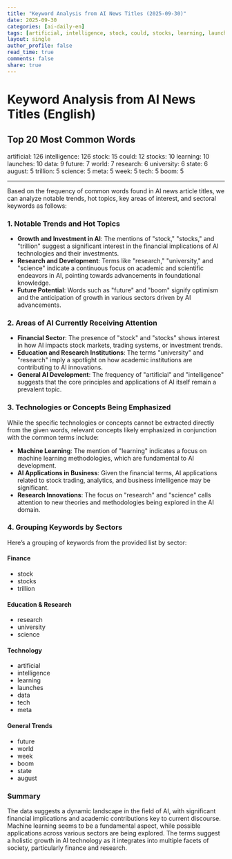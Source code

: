 ```yaml
---
title: "Keyword Analysis from AI News Titles (2025-09-30)"
date: 2025-09-30
categories: [ai-daily-en]
tags: [artificial, intelligence, stock, could, stocks, learning, launches, data, future, world, research, university, state, august, trillion, science, meta, week, tech, boom]
layout: single
author_profile: false
read_time: true
comments: false
share: true
---
```


# Keyword Analysis from AI News Titles (English)

## Top 20 Most Common Words

artificial: 126
intelligence: 126
stock: 15
could: 12
stocks: 10
learning: 10
launches: 10
data: 9
future: 7
world: 7
research: 6
university: 6
state: 6
august: 5
trillion: 5
science: 5
meta: 5
week: 5
tech: 5
boom: 5

---

Based on the frequency of common words found in AI news article titles, we can analyze notable trends, hot topics, key areas of interest, and sectoral keywords as follows:

### 1. Notable Trends and Hot Topics
- **Growth and Investment in AI**: The mentions of "stock," "stocks," and "trillion" suggest a significant interest in the financial implications of AI technologies and their investments.
- **Research and Development**: Terms like "research," "university," and "science" indicate a continuous focus on academic and scientific endeavors in AI, pointing towards advancements in foundational knowledge.
- **Future Potential**: Words such as "future" and "boom" signify optimism and the anticipation of growth in various sectors driven by AI advancements.

### 2. Areas of AI Currently Receiving Attention
- **Financial Sector**: The presence of "stock" and "stocks" shows interest in how AI impacts stock markets, trading systems, or investment trends.
- **Education and Research Institutions**: The terms "university" and "research" imply a spotlight on how academic institutions are contributing to AI innovations.
- **General AI Development**: The frequency of "artificial" and "intelligence" suggests that the core principles and applications of AI itself remain a prevalent topic.

### 3. Technologies or Concepts Being Emphasized
While the specific technologies or concepts cannot be extracted directly from the given words, relevant concepts likely emphasized in conjunction with the common terms include:
- **Machine Learning**: The mention of "learning" indicates a focus on machine learning methodologies, which are fundamental to AI development.
- **AI Applications in Business**: Given the financial terms, AI applications related to stock trading, analytics, and business intelligence may be significant.
- **Research Innovations**: The focus on "research" and "science" calls attention to new theories and methodologies being explored in the AI domain.

### 4. Grouping Keywords by Sectors
Here’s a grouping of keywords from the provided list by sector:

#### Finance
- stock
- stocks
- trillion

#### Education & Research
- research
- university
- science

#### Technology
- artificial
- intelligence
- learning
- launches
- data
- tech
- meta

#### General Trends
- future
- world
- week
- boom
- state
- august

### Summary
The data suggests a dynamic landscape in the field of AI, with significant financial implications and academic contributions key to current discourse. Machine learning seems to be a fundamental aspect, while possible applications across various sectors are being explored. The terms suggest a holistic growth in AI technology as it integrates into multiple facets of society, particularly finance and research.